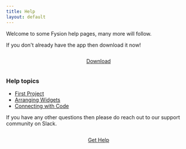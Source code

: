 ```yaml
---
title: Help
layout: default
---
```


Welcome to some Fysion help pages, many more will follow.

If you don't already have the app then download it now!

<p style="text-align: center; padding: 10pt;">
    <a href="https://fysion.app/download/" class="button">Download</a>
</p>

### Help topics

* [First Project](/help/newproject)
* [Arranging Widgets](/help/gui/container)
* [Connecting with Code](/help/code/connecting)

If you have any other questions then please do reach out to our support community on Slack.

<p style="text-align: center; padding: 10pt;">
    <a href="https://fysion.app/community/" class="button">Get Help</a></p>
